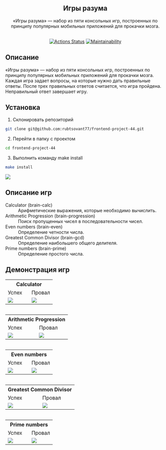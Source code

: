 <h2 align="center">
Игры разума
<br>
</h2>
<div align="center">
«Игры разума» — набор из пяти консольных игр, построенных по принципу популярных мобильных приложений для прокачки мозга. 
</div>
<br>
<div align="center">

[![Actions Status](https://github.com/rubtsovant77/frontend-project-44/actions/workflows/hexlet-check.yml/badge.svg)](https://github.com/rubtsovant77/frontend-project-44/actions) 
[![Maintainability](https://api.codeclimate.com/v1/badges/54cbc918938b0b260952/maintainability)](https://codeclimate.com/github/rubtsovant77/frontend-project-44/maintainability)

</div>

## Описание 

«Игры разума» — набор из пяти консольных игр, построенных по принципу популярных мобильных приложений для прокачки мозга. Каждая игра задает вопросы, на которые нужно дать правильные ответы. После трех правильных ответов считается, что игра пройдена. Неправильный ответ завершает игру.

## Установка
1. Склонировать репозиторий
```bash
git clone git@github.com:rubtsovant77/frontend-project-44.git
```
2. Перейти в папку с проектом
```bash
cd frontend-project-44
```
3. Выполнить команду make install
```bash
make install
```
<a href="https://asciinema.org/a/PKapE2GnnVQEsQILU4MJ6cHj4" target="_blank"><img src="https://asciinema.org/a/PKapE2GnnVQEsQILU4MJ6cHj4.svg" /></a>

## Описание игр
<dl>
  <dt>Calculator (brain-calc)</dt>
  <dd>Арифметические выражения, которые необходимо вычислить.</dd>

  <dt>Arithmetic Progression (brain-progression)</dt>
  <dd>Поиск пропущенных чисел в последовательности чисел.</dd>

  <dt>Even numbers (brain-even)</dt>
  <dd>Определение четности числа.</dd>

  <dt>Greatest Common Divisor (brain-gcd)</dt>
  <dd>Определение наибольшего общего делителя.</dd>

  <dt>Prime numbers (brain-prime)</dt>
  <dd>Определение простого числа.</dd>
</dl>

## Демонстрация игр
<table>
  <tr>
    <th colspan="2">Calculator</th>
  </tr>
  <tr>
    <td style="width: 50%;">Успех</td>
    <td style="width: 50%;">Провал</td>
  </tr>
  <tr>
    <td style="width: 50%;">
      <a href="https://asciinema.org/a/JcvV5ifcV6STOT219czATPoRi" target="_blank"><img src="https://asciinema.org/a/JcvV5ifcV6STOT219czATPoRi.svg" /></a>
    </td>
    <td style="width: 50%;">
      <a href="https://asciinema.org/a/MMOioD2VYAMA4SKGJQlajZ8ff" target="_blank"><img src="https://asciinema.org/a/MMOioD2VYAMA4SKGJQlajZ8ff.svg" /></a>
    </td>
  </tr>
<table>

<table>
  <tr>
    <th colspan="2">Arithmetic Progression</th>
  </tr>
  <tr>
    <td style="width: 50%;">Успех</td>
    <td style="width: 50%;">Провал</td>
  </tr>
  <tr>
    <td style="width: 50%;">
      <a href="https://asciinema.org/a/ODw7zQvThaxcvcbIA3xeY3XfN" target="_blank"><img src="https://asciinema.org/a/ODw7zQvThaxcvcbIA3xeY3XfN.svg" /></a>
    </td>
    <td style="width: 50%;">
      <a href="https://asciinema.org/a/ifBDP4cMj4Y4xL4AQO9s7wH0i" target="_blank"><img src="https://asciinema.org/a/ifBDP4cMj4Y4xL4AQO9s7wH0i.svg" /></a>
    </td>
  </tr>
<table>

<table>
  <tr>
    <th colspan="2">Even numbers</th>
  </tr>
  <tr>
    <td style="width: 50%;">Успех</td>
    <td style="width: 50%;">Провал</td>
  </tr>
  <tr>
    <td style="width: 50%;">
      <a href="https://asciinema.org/a/JBFGArwdqN2q68JdWvpUbj5q6" target="_blank"><img src="https://asciinema.org/a/JBFGArwdqN2q68JdWvpUbj5q6.svg" /></a>
    </td>
    <td style="width: 50%;">
      <a href="https://asciinema.org/a/nODeUdGoSbg0a3rxrBxk8l8U6" target="_blank"><img src="https://asciinema.org/a/nODeUdGoSbg0a3rxrBxk8l8U6.svg" /></a>
    </td>
  </tr>
<table>

<table>
  <tr>
    <th colspan="2">Greatest Common Divisor</th>
  </tr>
  <tr>
    <td style="width: 50%;">Успех</td>
    <td style="width: 50%;">Провал</td>
  </tr>
  <tr>
    <td style="width: 50%;">
      <a href="https://asciinema.org/a/BeLE3cQFjkhQZI4ax1U76EtM6" target="_blank"><img src="https://asciinema.org/a/BeLE3cQFjkhQZI4ax1U76EtM6.svg" /></a>
    </td>
    <td style="width: 50%;">
      <a href="https://asciinema.org/a/U53bUluwUuFuv1AardFqgJHJF" target="_blank"><img src="https://asciinema.org/a/U53bUluwUuFuv1AardFqgJHJF.svg" /></a>
    </td>
  </tr>
<table>

<table>
  <tr>
    <th colspan="2">Prime numbers</th>
  </tr>
  <tr>
    <td style="width: 50%;">Успех</td>
    <td style="width: 50%;">Провал</td>
  </tr>
  <tr>
    <td style="width: 50%;">
      <a href="https://asciinema.org/a/NNj4JAGI39AQc0ooaKKpni2Sg" target="_blank"><img src="https://asciinema.org/a/NNj4JAGI39AQc0ooaKKpni2Sg.svg" /></a>
    </td>
    <td style="width: 50%;">
      <a href="https://asciinema.org/a/WVK8z0LZgpV7m5ySo76CgG1iy" target="_blank"><img src="https://asciinema.org/a/WVK8z0LZgpV7m5ySo76CgG1iy.svg" /></a>
    </td>
  </tr>
<table>